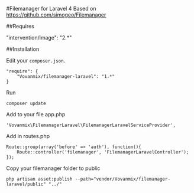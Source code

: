 #Filemanager for Laravel 4
Based on https://github.com/simogeo/Filemanager

##Requires

"intervention/image": "2.*"

##Installation

Edit your `composer.json`.

	"require": {
		"Vovanmix/filemanager-laravel": "1.*"
	}

Run

	composer update

Add to your file app.php

	'Vovanmix\FilemanagerLaravel\FilemanagerLaravelServiceProvider',

Add in routes.php

	Route::group(array('before' => 'auth'), function(){
		Route::controller('filemanager', 'FilemanagerLaravelController');
	});

Copy your filemanager folder to public

	php artisan asset:publish --path="vendor/Vovanmix/filemanager-laravel/public" "../"
